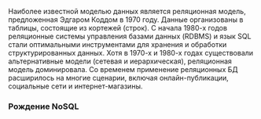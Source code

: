 Наиболее известной моделью данных является реляционная модель, предложенная Эдгаром Коддом в 1970 году. Данные организованы в таблицы, состоящие из кортежей (строк). С начала 1980-х годов реляционные системы управления базами данных (RDBMS) и язык SQL стали оптимальными инструментами для хранения и обработки структурированных данных. Хотя в 1970-х и 1980-х годах существовали альтернативные модели (сетевая и иерархическая), реляционная модель доминировала. Со временем применение реляционных БД расширилось на многие сценарии, включая онлайн-публикации, социальные сети и интернет-магазины.

### Рождение NoSQL
